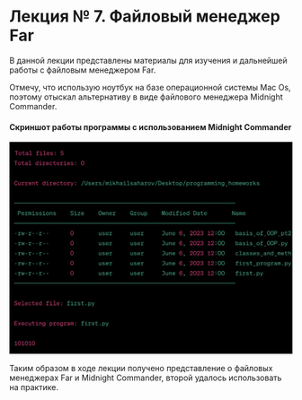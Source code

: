 <h1>Лекция № 7. Файловый менеджер Far</h1>

<p>В данной лекции представлены материалы для изучения и дальнейшей работы
с файловым менеджером Far.</p>
<p>Отмечу, что использую ноутбук на базе операционной системы Mac Os, поэтому отыскал альтернативу
в виде файлового менеджера Midnight Commander.</p>
<h4>Скриншот работы программы с использованием Midnight Commander</h4>
<img src="images/Midnight_commander_working.png"></img>
<p>Таким образом в ходе лекции получено представление о файловых менеджерах
Far и Midnight Commander, второй удалось использовать на практике.</p>

